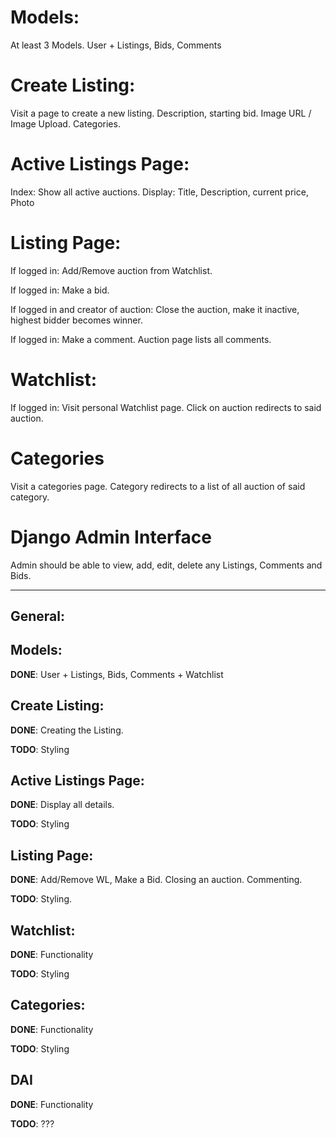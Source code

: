 # Models: 
At least 3 Models. User + Listings, Bids, Comments

# Create Listing:
Visit a page to create a new listing. Description, starting bid. Image URL / Image Upload. Categories.

# Active Listings Page:
Index: Show all active auctions. Display: Title, Description, current price, Photo

# Listing Page:
If logged in: Add/Remove auction from Watchlist.

If logged in: Make a bid.

If logged in and creator of auction: Close the auction, make it inactive, highest bidder becomes winner.

If logged in: Make a comment. Auction page lists all comments.

# Watchlist:
If logged in: Visit personal Watchlist page. Click on auction redirects to said auction.

# Categories
Visit a categories page. Category redirects to a list of all auction of said category.

# Django Admin Interface
Admin should be able to view, add, edit, delete any Listings, Comments and Bids. 

---

## General:

## Models:
__DONE__: User + Listings, Bids, Comments + Watchlist

## Create Listing:
__DONE__: Creating the Listing.
 
__TODO__: Styling

## Active Listings Page:
__DONE__: Display all details. 

__TODO__: Styling

## Listing Page:
__DONE__: Add/Remove WL, Make a Bid. Closing an auction. Commenting.

__TODO__: Styling.

## Watchlist:
__DONE__: Functionality

__TODO__: Styling

## Categories:
__DONE__: Functionality

__TODO__: Styling

## DAI
__DONE__: Functionality

__TODO__: ???